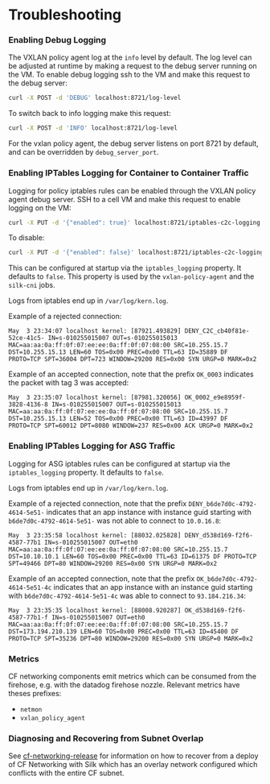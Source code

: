 # Troubleshooting

### Enabling Debug Logging

  The VXLAN policy agent log at the `info` level by default. The log level can
  be adjusted at runtime by making a request to the debug server running on the
  VM.  To enable debug logging ssh to the VM and make this request to the debug
  server:
  ```bash
  curl -X POST -d 'DEBUG' localhost:8721/log-level
  ```
  To switch back to info logging make this request:
  ```bash
  curl -X POST -d 'INFO' localhost:8721/log-level
  ```
  For the vxlan policy agent, the debug server listens on port 8721 by default,
  and can be overridden by `debug_server_port`.


### Enabling IPTables Logging for Container to Container Traffic

Logging for policy iptables rules can be enabled through the VXLAN policy agent
debug server. SSH to a cell VM and make this request to enable logging on the
VM:
```bash
curl -X PUT -d '{"enabled": true}' localhost:8721/iptables-c2c-logging
```
To disable:
```bash
curl -X PUT -d '{"enabled": false}' localhost:8721/iptables-c2c-logging
```

This can be configured at startup via the `iptables_logging` property. It
defaults to `false`. This property is used by the `vxlan-policy-agent` and the
`silk-cni` jobs.

Logs from iptables end up in `/var/log/kern.log`.

Example of a rejected connection:
```
May  3 23:34:07 localhost kernel: [87921.493829] DENY_C2C_cb40f81e-52ce-41c5- IN=s-010255015007 OUT=s-010255015013 MAC=aa:aa:0a:ff:0f:07:ee:ee:0a:ff:0f:07:08:00 SRC=10.255.15.7 DST=10.255.15.13 LEN=60 TOS=0x00 PREC=0x00 TTL=63 ID=35889 DF PROTO=TCP SPT=36004 DPT=723 WINDOW=29200 RES=0x00 SYN URGP=0 MARK=0x2
```

Example of an accepted connection, note that the prefix `OK_0003` indicates the
packet with tag 3 was accepted:
```
May  3 23:35:07 localhost kernel: [87981.320056] OK_0002_e9e8959f-3828-4136-8 IN=s-010255015007 OUT=s-010255015013 MAC=aa:aa:0a:ff:0f:07:ee:ee:0a:ff:0f:07:08:00 SRC=10.255.15.7 DST=10.255.15.13 LEN=52 TOS=0x00 PREC=0x00 TTL=63 ID=43997 DF PROTO=TCP SPT=60012 DPT=8080 WINDOW=237 RES=0x00 ACK URGP=0 MARK=0x2
```

### Enabling IPTables Logging for ASG Traffic

Logging for ASG iptables rules can be configured at startup via the
`iptables_logging` property. It defaults to `false`.

Logs from iptables end up in `/var/log/kern.log`.

Example of a rejected connection, note that the prefix
`DENY_b6de7d0c-4792-4614-5e51-` indicates that an app instance with instance
guid starting with `b6de7d0c-4792-4614-5e51-` was not able to connect to
`10.0.16.8`:

```
May  3 23:35:58 localhost kernel: [88032.025828] DENY_d538d169-f2f6-4587-77b1 IN=s-010255015007 OUT=eth0 MAC=aa:aa:0a:ff:0f:07:ee:ee:0a:ff:0f:07:08:00 SRC=10.255.15.7 DST=10.10.10.1 LEN=60 TOS=0x00 PREC=0x00 TTL=63 ID=61375 DF PROTO=TCP SPT=49466 DPT=80 WINDOW=29200 RES=0x00 SYN URGP=0 MARK=0x2
```

Example of an accepted connection, note that the prefix
`OK_b6de7d0c-4792-4614-5e51-4c` indicates that an app instance with an instance
guid starting with `b6de7d0c-4792-4614-5e51-4c` was able to connect to
`93.184.216.34`:
```
May  3 23:35:35 localhost kernel: [88008.920287] OK_d538d169-f2f6-4587-77b1-f IN=s-010255015007 OUT=eth0 MAC=aa:aa:0a:ff:0f:07:ee:ee:0a:ff:0f:07:08:00 SRC=10.255.15.7 DST=173.194.210.139 LEN=60 TOS=0x00 PREC=0x00 TTL=63 ID=45400 DF PROTO=TCP SPT=35236 DPT=80 WINDOW=29200 RES=0x00 SYN URGP=0 MARK=0x2
```

### Metrics

  CF networking components emit metrics which can be consumed from the firehose,
  e.g. with the datadog firehose nozzle. Relevant metrics have theses prefixes:
  -   `netmon`
  -   `vxlan_policy_agent`

### Diagnosing and Recovering from Subnet Overlap

See [cf-networking-release](https://code.cloudfoundry.org/cf-networking-release) for
information on how to recover from a deploy of CF Networking with Silk which has
an overlay network configured which conflicts with the entire CF subnet.

